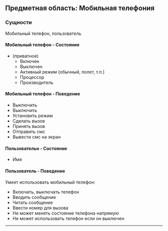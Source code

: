 Предметная область: Мобильная телефония
-------------------
### Сущности
Мобильный телефон, пользователь
#### Мобильный телефон - Состояние
+ (приватное)
  - Включен
  - Выключен
  - Активный режим (обычный, полет, т.п.)
  - Процессор
  - Производитель

#### Мобильный телефон - Поведение 
  - Выключить
  - Выключить
  - Установить режим
  - Сделать вызов
  - Принять вызов
  - Отправить смс
  - Вывести смс на экран

#### Пользовательн - Состояние
- Имя

#### Пользователь - Поведение
Умеет использовать мобильный телефон:
- Включать, выключать телефон
- Вводить сообщение
- Читать сообщение
- Ввести номер для вызова
- Не может менять состояние телефона напрямую
- Не может использовать телефон если он выключен
----